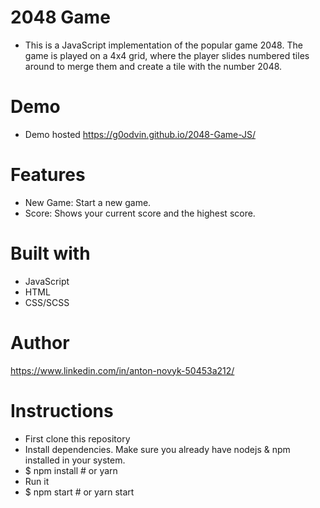 # 2048 Game
- This is a JavaScript implementation of the popular game 2048. The game is played on a 4x4 grid, where the player slides numbered tiles around to merge them and create a tile with the number 2048.

# Demo
- Demo hosted https://g0odvin.github.io/2048-Game-JS/

# Features
- New Game: Start a new game.
- Score: Shows your current score and the highest score.

# Built with
- JavaScript
- HTML
- CSS/SCSS

# Author
https://www.linkedin.com/in/anton-novyk-50453a212/

# Instructions
- First clone this repository
- Install dependencies. Make sure you already have nodejs & npm installed in your system.
- $ npm install # or yarn
- Run it
- $ npm start # or yarn start
